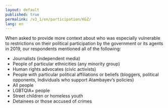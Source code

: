 ```yaml
---
layout: default
published: true
permalink: /v3_1/en/participation/KGZ/
lang: en
---
```

When asked to provide more context about who was especially vulnerable to restrictions on their political participation by the government or its agents in 2019, our respondents mentioned all of the following:  

- Journalists (independent media) 
- People of particular ethnicities (any minority group) 
- Human rights advocates (civic activists) 
- People with particular political affiliations or beliefs (bloggers, political opponents, Individuals who support Atambayev’s policies) 
- All people 
- LGBTQIA+ people 
- Street children or homeless youth 
- Detainees or those accused of crimes
 